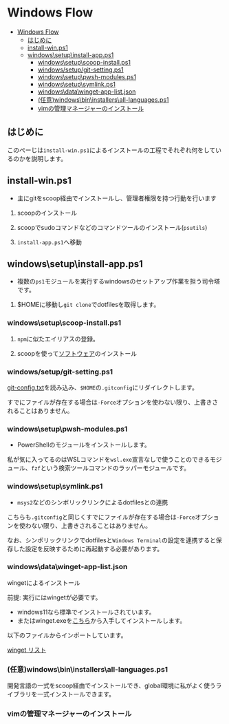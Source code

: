 # Windows Flow

- [Windows Flow](#windows-flow)
  - [はじめに](#はじめに)
  - [install-win.ps1](#install-winps1)
  - [windows\setup\install-app.ps1](#windowssetupinstall-appps1)
    - [windows\setup\scoop-install.ps1](#windowssetupscoop-installps1)
    - [windows/setup/git-setting.ps1](#windowssetupgit-settingps1)
    - [windows\setup\pwsh-modules.ps1](#windowssetuppwsh-modulesps1)
    - [windows\setup\symlink.ps1](#windowssetupsymlinkps1)
    - [windows\data\winget-app-list.json](#windowsdatawinget-app-listjson)
    - [(任意)windows\bin\installers\all-languages.ps1](#任意windowsbininstallersall-languagesps1)
    - [vimの管理マネージャーのインストール](#vimの管理マネージャーのインストール)

## はじめに

このぺーじは`install-win.ps1`によるインストールの工程でそれぞれ何をしているのかを説明します。

## install-win.ps1

- 主にgitをscoop経由でインストールし、管理者権限を持つ行動を行います

1. scoopのインストール

2. scoopでsudoコマンドなどのコマンドツールのインストール(`psutils`)

3. `install-app.ps1`へ移動

## windows\setup\install-app.ps1

- 複数の`ps1`モジュールを実行するwindowsのセットアップ作業を担う司令塔です。

1. $HOMEに移動し`git clone`でdotfilesを取得します。

### windows\setup\scoop-install.ps1

1. `npm`に似たエイリアスの登録。

2. scoopを使って[ソフトウェア](../../app-list-data/scoop-list.md)のインストール

### windows/setup/git-setting.ps1

[git-config.txt](../../../common/data/git-config.txt)を読み込み、`$HOME`の`.gitconfig`にリダイレクトします。

すでにファイルが存在する場合は`-Force`オプションを使わない限り、上書きされることはありません。

### windows\setup\pwsh-modules.ps1

- PowerShellのモジュールをインストールします。

私が気に入ってるのはWSLコマンドを`wsl.exe`宣言なしで使うことのできるモジュール、`fzf`という検索ツールコマンドのラッパーモジュールです。

### windows\setup\symlink.ps1

- `msys2`などのシンボリックリンクによるdotfilesとの連携

こちらも`.gitconfig`と同じくすでにファイルが存在する場合は`-Force`オプションを使わない限り、上書きされることはありません。

なお、シンボリックリンクでdotfilesと`Windows Terminal`の設定を連携すると保存した設定を反映するために再起動する必要があります。

### windows\data\winget-app-list.json

wingetによるインストール

前提: 実行にはwingetが必要です。

- windows11なら標準でインストールされています。
- またはwinget.exeを[こちら](https://github.com/microsoft/winget-cli)から入手してインストールします。

以下のファイルからインポートしています。

[winget リスト](./windows/data/../../../../../windows/data/winget-app-list.json)

### (任意)windows\bin\installers\all-languages.ps1

開発言語の一式をscoop経由でインストールでき、global環境に私がよく使うライブラリを一式インストールできます。

### vimの管理マネージャーのインストール
